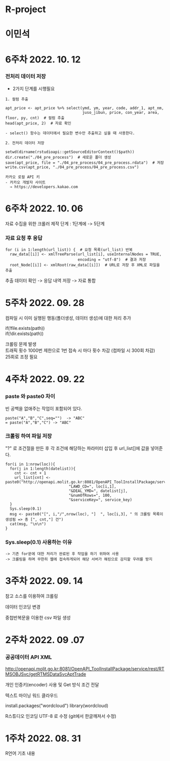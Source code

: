 # R-project

# 이민석

# 6주차 2022. 10. 12
###  전처리 데이터 저장
- 2가지 단계를 시행필요
````
1. 컬럼 추출

apt_price <- apt_price %>% select(ymd, ym, year, code, addr_1, apt_nm,
                                  juso_jibun, price, con_year, area, floor, py, cnt)  # 컬럼 추출
head(apt_price, 2)  # 자료 확인

- select() 함수는 데이터에서 필요한 변수만 추출하고 싶을 때 사용한다.

2. 전처리 데이터 저장

setwd(dirname(rstudioapi::getSourceEditorContext()$path))
dir.create("./04_pre_process")  # 새로운 폴더 생성
save(apt_price, file = "./04_pre_process/04_pre_process.rdata")  # 저장
write.csv(apt_price, "./04_pre_process/04_pre_process.csv")
````

````
카카오 로컬 API 키
- 카카오 개발자 사이트
  → https://developers.kakao.com
````
# 6주차 2022. 10. 06

자료 수집을 위한 크롤러 제작 단계 : 1단계에 -> 5단계

### 자료 요청 후 응답
````
for (i in 1:length(url_list)) {  # 요청 목록(url_list) 반복
  raw_data[[i]] <- xmlTreeParse(url_list[i], useInternalNodes = TRUE,
                                encoding = "utf-8")  # 결과 저장
  root_Node[[i]] <- xmlRoot(raw_data[[i]])  # URL로 저장 후 XML로 파일을 추출
````

추출 데이터 확인 -> 응답 내역 저장 -> 자료 통합


# 5주차 2022. 09. 28

컴파일 시 이미 실행된 행동(폴더생성, 데이터 생성)에 대한 처리 추가

if(!file.exists(path))   
if(!dir.exists(path))

크롤링 문제 발생   
트래픽 횟수 1000번 제한으로 1번 접속 시 마다 횟수 차감 (컴파일 시 300회 차감)   
25회로 조정 필요 

# 4주차 2022. 09. 22

### paste 와 paste0 차이   
빈 공백을 없애주는 작업이 포함되어 있다.
````
paste("A","B","C",seq="")  -> "ABC" 
= paste("A","B","C") -> "ABC"

````


### 크롤링 하여 파일 저장

"?" 로 조건절을 만든 후 각 조건에 해당하는 파라미터 삽입 후 url_list[]에 값을 넣어준다.
````
for(i in 1:nrow(loc)){
  for(j in 1:length(datelist)){ 
    cnt <- cnt + 1 
    url_list[cnt] <- paste0("http://openapi.molit.go.kr:8081/OpenAPI_ToolInstallPackage/service/rest/RTMSOBJSvc/getRTMSDataSvcAptTrade?",
                            "LAWD_CD=", loc[i,1],
                            "&DEAL_YMD=", datelist[j],
                            "&numOfRows=", 100,
                            "&serviceKey=", service_key) 
  } 
  Sys.sleep(0.1) 
  msg <- paste0("[", i,"/",nrow(loc), "]  ", loc[i,3], " 의 크롤링 목록이 생성됨 => 총 [", cnt,"] 건")
  cat(msg, "\n\n") 
}
````

### Sys.sleep(0.1) 사용하는 이유
````
-> 기존 for문에 대한 처리가 완료된 후 작업을 하기 위하여 사용   
-> 크롤링을 하며 무한히 웹에 접속하게되어 해당 서버가 해킹으로 감지할 우려를 방지
````
# 3주차 2022. 09. 14

참고 소스를 이용하여 크롤링

데이터 인코딩 변경

중첩반복문을 이용한 csv 파일 생성

# 2주차 2022. 09 .07

### 공공데이터 API XML
http://openapi.molit.go.kr:8081/OpenAPI_ToolInstallPackage/service/rest/RTMSOBJSvc/getRTMSDataSvcAptTrade

개인 인증키(encoder) 사용 및 Get 방식 조건 전달

텍스트 마이닝 워드 클라우드

install.packages("wordcloud")
library(wordcloud)

R스튜디오 인코딩 UTF-8 로 수정 (git에서 한글깨져서 수정)

# 1주차 2022. 08. 31

R언어 기초 내용






